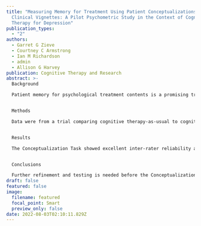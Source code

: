 ```yaml
---
title: "Measuring Memory for Treatment Using Patient Conceptualizations of
  Clinical Vignettes: A Pilot Psychometric Study in the Context of Cognitive
  Therapy for Depression"
publication_types:
  - "2"
authors:
  - Garret G Zieve
  - Courtney C Armstrong
  - Ian M Richardson
  - admin
  - Allison G Harvey
publication: Cognitive Therapy and Research
abstract: >-
  Background

  Patient memory for psychological treatment contents is a promising transdiagnostic mechanism of change, but there is little consensus concerning its measurement. We conducted a pilot psychometric investigation of the Conceptualization Task, a novel measure of patient memory for treatment.


  Methods

  Data were from a trial comparing cognitive therapy-as-usual to cognitive therapy plus the Memory Support Intervention (MSI) for adults with depression (N = 171). For the Conceptualization Task, patients read clinical vignettes and provided written responses to assess three facets of conceptualization: identifying contributing factors to psychopathology, making intervention recommendations, and providing a rationale for recommendations. Higher scores were given to responses reflecting accurate memory for the theoretical model and change strategies used in treatment.


  Results

  The Conceptualization Task showed excellent inter-rater reliability and sensitivity to change during treatment, but only fair test–retest reliability and insufficient internal consistency. Findings supported discriminant validity with measures of education, IQ, and general memory functioning, but not convergent validity with existing measures of patient memory for treatment. Criterion validity analyses showed that some aspects of the Conceptualization Task were associated with therapist use of memory support strategies from the MSI and treatment outcome. However, findings were mixed, effect sizes were small, and some results did not remain statistically significant after correcting for multiple comparisons.


  Conclusions

  Further refinement and testing is needed before the Conceptualization Task may be used to assess the patient memory for treatment contents.
draft: false
featured: false
image:
  filename: featured
  focal_point: Smart
  preview_only: false
date: 2022-08-03T02:10:11.829Z
---
```

